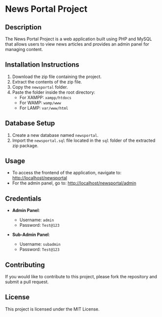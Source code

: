 # News Portal Project

## Description
The News Portal Project is a web application built using PHP and MySQL that allows users to view news articles and provides an admin panel for managing content.

## Installation Instructions
1. Download the zip file containing the project.
2. Extract the contents of the zip file.
3. Copy the `newsportal` folder.
4. Paste the folder inside the root directory:
   - For XAMPP: `xampp/htdocs`
   - For WAMP: `wamp/www`
   - For LAMP: `var/www/html`
   
## Database Setup
1. Create a new database named `newsportal`.
2. Import the `newsportal.sql` file located in the `sql` folder of the extracted zip package.

## Usage
- To access the frontend of the application, navigate to: [http://localhost/newsportal](http://localhost/newsportal)
- For the admin panel, go to: [http://localhost/newsportal/admin](http://localhost/newsportal/admin)

## Credentials
- **Admin Panel**:
  - Username: `admin`
  - Password: `Test@123`
  
- **Sub-Admin Panel**:
  - Username: `subadmin`
  - Password: `Test@123`

## Contributing
If you would like to contribute to this project, please fork the repository and submit a pull request.

## License
This project is licensed under the MIT License.
